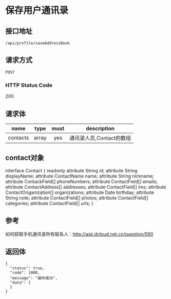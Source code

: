 # 保存用户通讯录

## 接口地址

`/api/profile/saveAddressBook`

## 请求方式

`POST`

### HTTP Status Code

200

## 请求体

| name     | type     | must     | description |
|----------|:--------:|:--------:|:--------:|
| contacts | array   | yes      | 通讯录人员,Contact的数组 |

## contact对象
interface Contact {
	readonly attribute String id;
	attribute String displayName;
	attribute ContactName name;
	attribute String nickname;
	attribute ContackField[] phoneNumbers;
	attribute ContactField[] emails;
	attribute ContactAddress[] addresses;
	attribute ContactField[] ims;
	attribute ContactOriganization[] organizations;
	attribute Date birthday;
	attribute String note;
	attribute ContactField[] photos;
	attribute ContactField[] categories;
	attribute ContactField[] urls;
}

## 参考
如何获取手机通讯录所有联系人：http://ask.dcloud.net.cn/question/590

## 返回体

```json5
{
  "status": true,
  "code": 1000,
  "message": "操作成功",
  "data": {
  }
}
``` 
